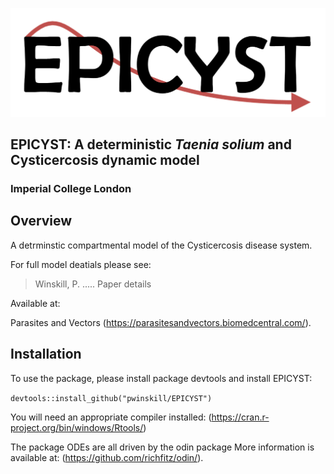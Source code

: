 ![Alt text](/EPICYST_logo.png?raw=true)

## EPICYST: A deterministic *Taenia solium* and Cysticercosis dynamic model
### Imperial College London

## Overview
A detrminstic compartmental model of the Cysticercosis disease system.

For full model deatials please see:

> Winskill, P. ..... Paper details

Available at:

Parasites and Vectors (https://parasitesandvectors.biomedcentral.com/).

## Installation
To use the package, please install package devtools and install EPICYST:

`devtools::install_github("pwinskill/EPICYST")`

You will need an appropriate compiler installed:
(https://cran.r-project.org/bin/windows/Rtools/)

The package ODEs are all driven by the odin package More information is available at:
(https://github.com/richfitz/odin/).
